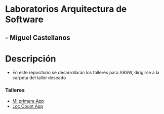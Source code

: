 # Laboratorios Arquitectura de Software
## - Miguel Castellanos
# Descripción
- En este repositorio se desarrollarán los talleres para ARSW, dirigirse a la carpeta del taller deseado

### Talleres
- [Mi primera App](https://github.com/macastellanossalamanca/ARSW-Labs/tree/main/1.%20miprimera-app)
- [Loc Count App](https://github.com/macastellanossalamanca/ARSW-Labs/tree/main/1.1%20LocCountApp)
